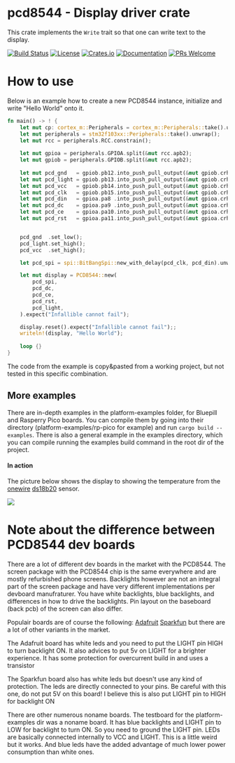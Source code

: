 # pcd8544 - Display driver crate

This crate implements the `Write` trait so that one can write text to the display.


[![Build Status](https://github.com/kellerkindt/pcd8544/workflows/Rust/badge.svg)](https://github.com/kellerkindt/pcd8544/actions?query=workflow%3ARust)
[![License](https://img.shields.io/badge/license-MIT%2FApache--2.0-blue.svg)](https://github.com/kellerkindt/pcd8544)
[![Crates.io](https://img.shields.io/crates/v/pcd8544.svg)](https://crates.io/crates/pcd8544)
[![Documentation](https://docs.rs/pcd8544/badge.svg)](https://docs.rs/pcd8544)
[![PRs Welcome](https://img.shields.io/badge/PRs-welcome-brightgreen.svg)](https://github.com/kellerkindt/pcd8544/issues/new)

# How to use
Below is an example how to create a new PCD8544 instance, initialize and write "Hello World" onto it.

```rust
fn main() -> ! {
    let mut cp: cortex_m::Peripherals = cortex_m::Peripherals::take().unwrap();
    let mut peripherals = stm32f103xx::Peripherals::take().unwrap();
    let mut rcc = peripherals.RCC.constrain();
    
    let mut gpioa = peripherals.GPIOA.split(&mut rcc.apb2);
    let mut gpiob = peripherals.GPIOB.split(&mut rcc.apb2);
    
    let mut pcd_gnd   = gpiob.pb12.into_push_pull_output(&mut gpiob.crh);
    let mut pcd_light = gpiob.pb13.into_push_pull_output(&mut gpiob.crh);
    let mut pcd_vcc   = gpiob.pb14.into_push_pull_output(&mut gpiob.crh);
    let mut pcd_clk   = gpiob.pb15.into_push_pull_output(&mut gpiob.crh);
    let mut pcd_din   = gpioa.pa8 .into_push_pull_output(&mut gpioa.crh);
    let mut pcd_dc    = gpioa.pa9 .into_push_pull_output(&mut gpioa.crh);
    let mut pcd_ce    = gpioa.pa10.into_push_pull_output(&mut gpioa.crh);
    let mut pcd_rst   = gpioa.pa11.into_push_pull_output(&mut gpioa.crh);


    pcd_gnd  .set_low();
    pcd_light.set_high();
    pcd_vcc  .set_high();

    let pcd_spi = spi::BitBangSpi::new_with_delay(pcd_clk, pcd_din).unwrap();

    let mut display = PCD8544::new(
        pcd_spi,
        pcd_dc,
        pcd_ce,
        pcd_rst,
        pcd_light,
    ).expect("Infallible cannot fail");

    display.reset().expect("Infallible cannot fail");;
    writeln!(display, "Hello World");
    
    loop {}
}
```
The code from the example is copy&pasted from a working project, but not tested in this specific combination.

## More examples
There are in-depth examples in the platform-examples folder, for Bluepill and Rasperry Pico boards.
You can compile them by going into their directory (platform-examples/rp-pico for example) and run `cargo build --examples`.
There is also a general example in the examples directory, which you can compile running the examples build command in the root dir of the project.

#### In action
The picture below shows the display to showing the temperature from the [onewire](https://github.com/kellerkindt/onewire/) [ds18b20](https://datasheets.maximintegrated.com/en/ds/DS18B20.pdf) sensor.
 
![](pcd8544.jpg)

# Note about the difference between PCD8544 dev boards

There are a lot of different dev boards in the market with the PCD8544. 
The screen package with the PCD8544 chip is the same everywhere and are mostly refurbished
phone screens. Backlights however are not an integral part of the screen package and have very
different implementations per devboard manufraturer. You have white backlights, blue
backlights, and differences in how to drive the backlights.
Pin layout on the baseboard (back pcb) of the screen can also differ.

Populair boards are of course the following:
[Adafruit](https://www.adafruit.com/product/338)
[Sparkfun](https://www.sparkfun.com/products/10168)
but there are a lot of other variants in the market.

The Adafruit board has white leds and you need to put the LIGHT pin HIGH to turn backlight ON.
It also advices to put 5v on LIGHT for a brighter experience. It has some protection for
overcurrent build in and uses a transistor

The Sparkfun board also has white leds but doesn't use any kind of protection. The leds are
directly connected to your pins. Be careful with this one, do not put 5V on this board!
I believe this is also put LIGHT pin to HIGH for backlight ON

There are other numerous noname boards. The testboard for the platform-examples dir was a noname board.
It has blue backlights and LIGHT pin to LOW for backlight to turn ON. So you need to ground the LIGHT pin.
LEDs are basically connected internally to VCC and LIGHT. This is a little weird but it works.
And blue leds have the added advantage of much lower power consumption than white ones.

